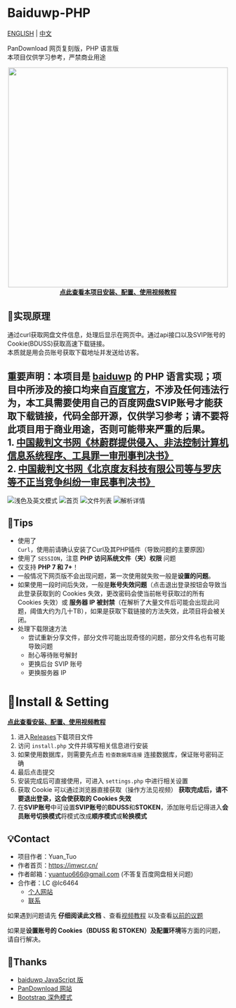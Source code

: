 # Baiduwp-PHP

[ENGLISH](README.md) | [中文](README_ZH.md)

PanDownload 网页复刻版，PHP 语言版<br/>
本项目仅供学习参考，严禁商业用途<br/>

<div align="center"><a href="https://www.bilibili.com/video/BV1N5411A77n"><img src="https://i.loli.net/2021/04/04/9NJ2lC4T78o1XmZ.png" width="500"><br /><b>点此查看本项目安装、配置、使用视频教程</b></a></div>

## 🔎实现原理
通过curl获取网盘文件信息，处理后显示在网页中。通过api接口以及SVIP账号的Cookie(BDUSS)获取高速下载链接。<br/>
本质就是用会员账号获取下载地址并发送给访客。

<h2> 重要声明：本项目是 <a href="https://github.com/TkzcM/baiduwp">baiduwp</a> 的 PHP 语言实现；项目中所涉及的接口均来自<a href="https://pan.baidu.com/union">百度官方</a>，不涉及任何违法行为，本工具需要使用自己的百度网盘SVIP账号才能获取下载链接，代码全部开源，仅供学习参考；请不要将此项目用于商业用途，否则可能带来严重的后果。<br />
 1. <a href="https://wenshu.court.gov.cn/website/wenshu/181107ANFZ0BXSK4/index.html?docId=sdm5Qb3+eptZXYli7K6pxkuzRe++Lpf+6D1wFO17rcvApzo8iSsEbZ/dgBYosE2gsXAo9gkraFrIyNZhEOZTLcchR1OkgXb06zm4EqFo5gfXvKzSXfjCg7s3jTcG+ypG">中国裁判文书网《林蔚群提供侵入、非法控制计算机信息系统程序、工具罪一审刑事判决书》</a><br />
 2. <a href="https://wenshu.court.gov.cn/website/wenshu/181107ANFZ0BXSK4/index.html?docId=YBxnFgDqvuAqHdQyp/Sg8Q8PO/kX2Ej8TmtEOh9d2AdVpX9Qxi5YzJ/dgBYosE2gsXAo9gkraFrIyNZhEOZTLb1tEqCCr7c0irDVWK+bNT9AqupYNfRiqH1vVaFmakha">中国裁判文书网《北京度友科技有限公司等与罗庆等不正当竞争纠纷一审民事判决书》</a>
</h2>

![浅色及英文模式](https://s2.loli.net/2023/02/04/cs1EtFXpHDPS2AB.png)
![首页](https://s2.loli.net/2023/02/04/fJlru3yj6b4MVE1.png)
![文件列表](https://s2.loli.net/2023/02/04/hL2pDEyHQFb6BKR.png)
![解析详情](https://s2.loli.net/2023/02/04/GZBsmz6xgShjuA2.png)

## 📌Tips
- 使用了 `Curl`，使用前请确认安装了Curl及其PHP插件（导致问题的主要原因）
- 使用了 `SESSION`，注意 **PHP 访问系统文件（夹）权限** 问题
- 仅支持 **PHP 7 和 7+**！
- 一般情况下网页版不会出现问题，第一次使用就失败一般是**设置的问题**。
- 如果使用一段时间后失效，一般是**账号失效问题**（点击退出登录按钮会导致当此登录获取到的 Cookies 失效，更改密码会使当前帐号获取过的所有 Cookies 失效）或 **服务器 IP 被封禁**（在解析了大量文件后可能会出现此问题，阈值大约为几十TB），如果是获取下载链接的方法失效，此项目将会被关闭。
- 处理下载限速方法
  - 尝试重新分享文件，部分文件可能出现奇怪的问题，部分文件名也有可能导致问题
  - 耐心等待账号解封
  - 更换后台 SVIP 账号
  - 更换服务器 IP

# 🔧Install & Setting
[**点此查看安装、配置、使用视频教程**](https://www.bilibili.com/video/BV1N5411A77n)

1. 进入[Releases](https://github.com/yuantuo666/baiduwp-php/releases)下载项目文件
2. 访问 `install.php` 文件并填写相关信息进行安装
3. 如果使用数据库，则需要先点击 `检查数据库连接` 连接数据库，保证账号密码正确
4. 最后点击提交
5. 安装完成后可直接使用，可进入 `settings.php` 中进行相关设置
6. 获取 Cookie 可以通过浏览器直接获取（操作方法见视频） **获取完成后，请不要退出登录，这会使获取的 Cookies 失效**
7. 在**SVIP账号**中可设置**SVIP账号**的**BDUSS**和**STOKEN**，添加账号后记得进入**会员账号切换模式**将模式改成**顺序模式**或**轮换模式**

## 💡Contact
- 项目作者：Yuan_Tuo
- 作者首页：https://imwcr.cn/
- 作者邮箱：yuantuo666@gmail.com (不答复百度网盘相关问题)
- 合作者：LC @lc6464
  - [个人网站](https://lcwebsite.cn/ "LC的网站")
  - [联系](https://lcwebsite.cn/web/contact.aspx "联系 LC")

如果遇到问题请先 **仔细阅读此文档** 、查看[视频教程](https://www.bilibili.com/video/BV1N5411A77n)
以及查看[以前的议题](https://github.com/yuantuo666/baiduwp-php/issues)<br />

如果是**设置账号的 Cookies（BDUSS 和 STOKEN）**及**配置环境**等方面的问题，请自行解决。

## 🔔Thanks
- [baiduwp JavaScript 版](https://github.com/TkzcM/baiduwp "baiduwp 项目")
- [PanDownload 网站](https://pandownload.com/ "PanDownload 网站")
- [Bootstrap 深色模式](https://github.com/vinorodrigues/bootstrap-dark "bootstrap-dark 项目")
